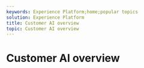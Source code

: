 ```yaml
---
keywords: Experience Platform;home;popular topics
solution: Experience Platform
title: Customer AI overview
topic: Customer AI overview
---
```


# Customer AI overview